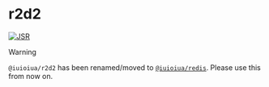 # r2d2

[![JSR](https://jsr.io/badges/@iuioiua/r2d2)](https://jsr.io/@iuioiua/r2d2)

<!-- deno-fmt-ignore-start -->
> [!WARNING]
> `@iuioiua/r2d2` has been renamed/moved to
> [`@iuioiua/redis`](https://jsr.io/@iuioiua/redis). Please use this from now
> on.
<!-- deno-fmt-ignore-end -->
